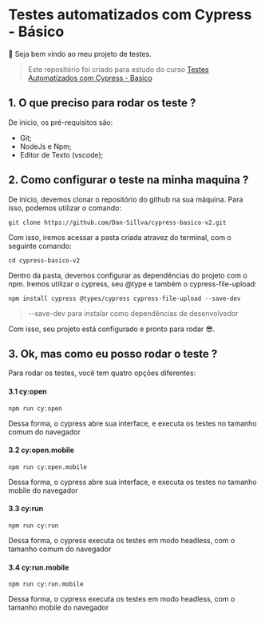 # Testes automatizados com Cypress - Básico

👻 Seja bem vindo ao meu projeto de testes.
> Este repositório foi criado para estudo do curso <a href="https://www.udemy.com/course/testes-automatizados-com-cypress-basico">Testes Automatizados com Cypress - Basico</a>

## 1. O que preciso para rodar os teste ?
De inicio, os pré-requisitos são:

- Git;
- NodeJs e Npm;
- Editor de Texto (vscode);

## 2. Como configurar o teste na minha maquina ?

De inicio, devemos clonar o repositório do github na sua máquina. Para isso, podemos utilizar o comando:

    git clone https://github.com/Dan-Sillva/cypress-basico-v2.git

Com isso, iremos acessar a pasta criada atravez do terminal, com o seguinte comando:

    cd cypress-basico-v2

Dentro da pasta, devemos configurar as dependências do projeto com o npm. Iremos utilizar o cypress, seu @type e também o cypress-file-upload:

    npm install cypress @types/cypress cypress-file-upload --save-dev

 > --save-dev para instalar como dependências de desenvolvedor
 
Com isso, seu projeto está configurado e pronto para rodar 😎.

## 3. Ok, mas como eu posso rodar o teste ?

Para rodar os testes, você tem quatro opções diferentes:

#### 3.1 cy:open

    npm run cy:open

Dessa forma, o cypress abre sua interface, e executa os testes no tamanho comum do navegador

#### 3.2 cy:open.mobile

    npm run cy:open.mobile

Dessa forma, o cypress abre sua interface, e executa os testes no tamanho mobile do navegador

#### 3.3 cy:run

    npm run cy:run

Dessa forma, o cypress executa os testes em modo headless, com o tamanho comum do navegador

#### 3.4 cy:run.mobile

    npm run cy:run.mobile

Dessa forma, o cypress executa os testes em modo headless, com o tamanho mobile do navegador
